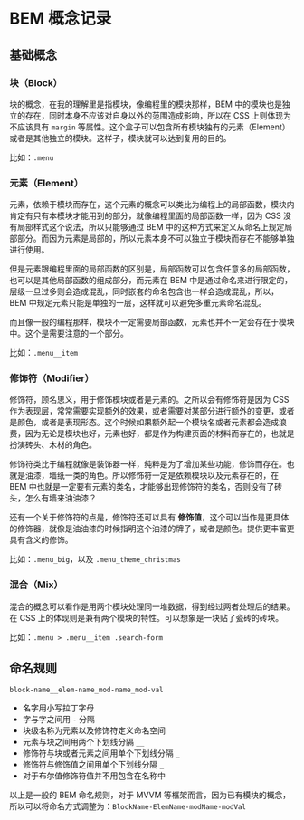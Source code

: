 # BEM 概念记录

## 基础概念

### 块（Block）

块的概念，在我的理解里是指模块，像编程里的模块那样，BEM 中的模块也是独立的存在，同时本身不应该对自身以外的范围造成影响，所以在 CSS 上则体现为不应该具有 `margin` 等属性。这个盒子可以包含所有模块独有的元素（Element）或者是其他独立的模块。这样子，模块就可以达到复用的目的。

比如：`.menu`

### 元素（Element）

元素，依赖于模块而存在，这个元素的概念可以类比为编程上的局部函数，模块内肯定有只有本模块才能用到的部分，就像编程里面的局部函数一样，因为 CSS 没有局部样式这个说法，所以只能够通过 BEM 中的这种方式来定义从命名上规定局部部分。而因为元素是局部的，所以元素本身不可以独立于模块而存在不能够单独进行使用。

但是元素跟编程里面的局部函数的区别是，局部函数可以包含任意多的局部函数，也可以是其他局部函数的组成部分，而元素在 BEM 中是通过命名来进行限定的，层级一旦过多则会造成混乱，同时嵌套的命名包含也一样会造成混乱，所以，BEM 中规定元素只能是单独的一层，这样就可以避免多重元素命名混乱。

而且像一般的编程那样，模块不一定需要局部函数，元素也并不一定会存在于模块中。这个是需要注意的一个部分。

比如：`.menu__item`

### 修饰符（Modifier）

修饰符，顾名思义，用于修饰模块或者是元素的。之所以会有修饰符是因为 CSS 作为表现层，常常需要实现额外的效果，或者需要对某部分进行额外的变更，或者是颜色，或者是表现形态。这个时候如果额外起一个模块名或者元素都会造成浪费，因为无论是模块也好，元素也好，都是作为构建页面的材料而存在的，也就是扮演砖头、木材的角色。

修饰符类比于编程就像是装饰器一样，纯粹是为了增加某些功能，修饰而存在。也就是油漆，墙纸一类的角色。所以修饰符一定是依赖模块以及元素存在的，在 BEM 中也就是一定要有元素的类名，才能够出现修饰符的类名，否则没有了砖头，怎么有墙来油油漆？

还有一个关于修饰符的点是，修饰符还可以具有 **修饰值**，这个可以当作是更具体的修饰器，就像是油油漆的时候指明这个油漆的牌子，或者是颜色。提供更丰富更具有含义的修饰。

比如：`.menu_big`，以及 `.menu_theme_christmas`

### 混合（Mix）

混合的概念可以看作是用两个模块处理同一堆数据，得到经过两者处理后的结果。在 CSS 上的体现则是兼有两个模块的特性。可以想象是一块贴了瓷砖的砖块。

比如：`.menu > .menu__item .search-form`

## 命名规则

`block-name__elem-name_mod-name_mod-val`

- 名字用小写拉丁字母
- 字与字之间用 `-` 分隔
- 块级名称为元素以及修饰符定义命名空间
- 元素与块之间用两个下划线分隔 `__`
- 修饰符与块或者元素之间用单个下划线分隔 `_`
- 修饰符与修饰值之间用单个下划线分隔 `_`
- 对于布尔值修饰符值并不用包含在名称中

以上是一般的 BEM 命名规则，对于 MVVM 等框架而言，因为已有模块的概念，所以可以将命名方式调整为：`BlockName-ElemName-modName-modVal`